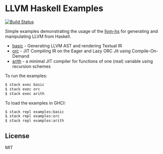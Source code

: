 LLVM Haskell Examples
=====================

[![Build Status](https://travis-ci.org/llvm-hs/llvm-hs-examples.svg?branch=master)](https://travis-ci.org/llvm-hs/llvm-hs-examples)

Simple examples demonstrating the usage of the
[llvm-hs](https://github.com/llvm-hs/llvm-hs) for generating and manipulating
LLVM from Haskell.

* [basic](./basic) - Generating LLVM AST and rendering Textual IR
* [orc](./orc) - JIT Compiling IR on the Eager and Lazy ORC Jit using Compile-On-Demand
* [arith](./arith) - a minimal JIT compiler for functions of one (real) variable using recursion schemes

To run the examples:

```bash
$ stack exec basic
$ stack exec orc
$ stack exec arith
```

To load the examples in GHCI:

```bash
$ stack repl examples:basic
$ stack repl examples:orc
$ stack repl examples:arith
```

License
-------

MIT
